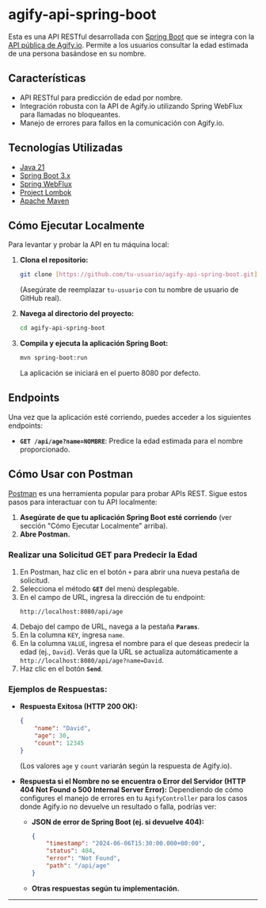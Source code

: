 # agify-api-spring-boot

Esta es una API RESTful desarrollada con [Spring Boot](https://spring.io/projects/spring-boot) que se integra con la [API pública de Agify.io](https://agify.io/). Permite a los usuarios consultar la edad estimada de una persona basándose en su nombre.

## Características

* API RESTful para predicción de edad por nombre.
* Integración robusta con la API de Agify.io utilizando Spring WebFlux para llamadas no bloqueantes.
* Manejo de errores para fallos en la comunicación con Agify.io.

## Tecnologías Utilizadas

* [Java 21](https://www.oracle.com/java/technologies/downloads/)
* [Spring Boot 3.x](https://spring.io/projects/spring-boot)
* [Spring WebFlux](https://docs.spring.io/spring-framework/reference/web/webflux.html)
* [Project Lombok](https://projectlombok.org/)
* [Apache Maven](https://maven.apache.org/)

## Cómo Ejecutar Localmente

Para levantar y probar la API en tu máquina local:

1.  **Clona el repositorio:**
    ```bash
    git clone [https://github.com/tu-usuario/agify-api-spring-boot.git](https://github.com/tu-usuario/agify-api-spring-boot.git)
    ```
    (Asegúrate de reemplazar `tu-usuario` con tu nombre de usuario de GitHub real).

2.  **Navega al directorio del proyecto:**
    ```bash
    cd agify-api-spring-boot
    ```

3.  **Compila y ejecuta la aplicación Spring Boot:**
    ```bash
    mvn spring-boot:run
    ```
    La aplicación se iniciará en el puerto 8080 por defecto.

## Endpoints

Una vez que la aplicación esté corriendo, puedes acceder a los siguientes endpoints:

* **`GET /api/age?name=NOMBRE`**: Predice la edad estimada para el nombre proporcionado.

## Cómo Usar con Postman

[Postman](https://www.postman.com/) es una herramienta popular para probar APIs REST. Sigue estos pasos para interactuar con tu API localmente:

1.  **Asegúrate de que tu aplicación Spring Boot esté corriendo** (ver sección "Cómo Ejecutar Localmente" arriba).
2.  **Abre Postman.**

### Realizar una Solicitud GET para Predecir la Edad

1.  En Postman, haz clic en el botón `+` para abrir una nueva pestaña de solicitud.
2.  Selecciona el método **`GET`** del menú desplegable.
3.  En el campo de URL, ingresa la dirección de tu endpoint:
    ```
    http://localhost:8080/api/age
    ```
4.  Debajo del campo de URL, navega a la pestaña **`Params`**.
5.  En la columna `KEY`, ingresa `name`.
6.  En la columna `VALUE`, ingresa el nombre para el que deseas predecir la edad (ej., `David`). Verás que la URL se actualiza automáticamente a `http://localhost:8080/api/age?name=David`.
7.  Haz clic en el botón **`Send`**.

### Ejemplos de Respuestas:

* **Respuesta Exitosa (HTTP 200 OK):**
    ```json
    {
        "name": "David",
        "age": 30,
        "count": 12345
    }
    ```
    (Los valores `age` y `count` variarán según la respuesta de Agify.io).

* **Respuesta si el Nombre no se encuentra o Error del Servidor (HTTP 404 Not Found o 500 Internal Server Error):**
    Dependiendo de cómo configures el manejo de errores en tu `AgifyController` para los casos donde Agify.io no devuelve un resultado o falla, podrías ver:
    * **JSON de error de Spring Boot (ej. si devuelve 404):**
        ```json
        {
            "timestamp": "2024-06-06T15:30:00.000+00:00",
            "status": 404,
            "error": "Not Found",
            "path": "/api/age"
        }
        ```
       
    * **Otras respuestas según tu implementación.**

---
